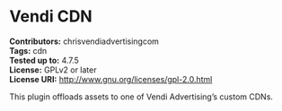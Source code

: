 # Vendi CDN 
**Contributors:** chrisvendiadvertisingcom  
**Tags:** cdn  
**Tested up to:** 4.7.5  
**License:** GPLv2 or later  
**License URI:** http://www.gnu.org/licenses/gpl-2.0.html  

This plugin offloads assets to one of Vendi Advertising’s custom CDNs.

